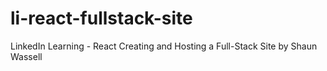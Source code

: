 # li-react-fullstack-site
LinkedIn Learning - React Creating and Hosting a Full-Stack Site by Shaun Wassell
